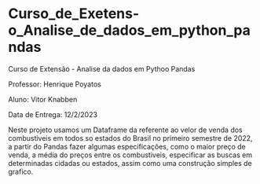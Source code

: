 # Curso_de_Exetens-o_Analise_de_dados_em_python_pandas

Curso de Extensão - Analise da dados em Pythoo Pandas

Professor: Henrique Poyatos

Aluno: Vitor Knabben

Data de Entrega: 12/2/2023

Neste projeto usamos um Dataframe da referente ao velor de venda dos combustiveis em todos so estados do Brasil no primeiro semestre de 2022, a partir do Pandas fazer algumas especificações, como o maior preço de venda, a média do preços entre os combustiveis, especificar as buscas em determinadas cidadas ou estados, assim como uma construção simples de grafico.
